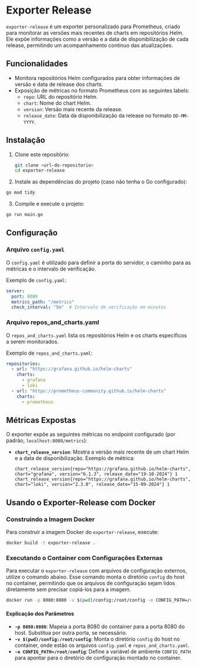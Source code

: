 # Exporter Release

`exporter-release` é um exporter personalizado para Prometheus, criado para monitorar as versões mais recentes de charts em repositórios Helm. Ele expõe informações como a versão e a data de disponibilização de cada release, permitindo um acompanhamento contínuo das atualizações.

## Funcionalidades

- Monitora repositórios Helm configurados para obter informações de versão e data de release dos charts.
- Exposição de métricas no formato Prometheus com as seguintes labels:
  - `repo`: URL do repositório Helm.
  - `chart`: Nome do chart Helm.
  - `version`: Versão mais recente da release.
  - `release_date`: Data da disponibilização da release no formato `DD-MM-YYYY`.

## Instalação

1. Clone este repositório:

   ```bash
   git clone <url-do-repositorio>
   cd exporter-release
   ```

2.	Instale as dependências do projeto (caso não tenha o Go configurado):
   ```bash
   go mod tidy
   ```

3.	Compile e execute o projeto:
   ```bash
   go run main.go
   ```


## Configuração

### Arquivo `config.yaml`

O `config.yaml` é utilizado para definir a porta do servidor, o caminho para as métricas e o intervalo de verificação.

Exemplo de `config.yaml`:

```yaml
server:
  port: 8080
  metrics_path: "/metrics"
  check_interval: "5m"  # Intervalo de verificação em minutos
```

### Arquivo repos_and_charts.yaml

O `repos_and_charts.yaml` lista os repositórios Helm e os charts específicos a serem monitorados.

Exemplo de `repos_and_charts.yaml`:

```yaml
repositories:
  - url: "https://grafana.github.io/helm-charts"
    charts:
      - grafana
      - loki
  - url: "https://prometheus-community.github.io/helm-charts"
    charts:
      - prometheus
```

## Métricas Expostas

O exporter expõe as seguintes métricas no endpoint configurado (por padrão, `localhost:8080/metrics`):

- **`chart_release_version`**: Mostra a versão mais recente de um chart Helm e a data de disponibilização. Exemplo de métrica:

  ```plaintext
  chart_release_version{repo="https://grafana.github.io/helm-charts", chart="grafana", version="6.1.3", release_date="19-10-2024"} 1
  chart_release_version{repo="https://grafana.github.io/helm-charts", chart="loki", version="2.3.0", release_date="15-09-2024"} 1
  ```

## Usando o Exporter-Release com Docker

### Construindo a Imagem Docker

Para construir a imagem Docker do `exporter-release`, execute:

```bash
docker build -t exporter-release .
```

### Executando o Container com Configurações Externas

Para executar o `exporter-release` com arquivos de configuração externos, utilize o comando abaixo. Esse comando monta o diretório `config` do host no container, permitindo que os arquivos de configuração sejam lidos diretamente sem precisar copiá-los para a imagem.

```bash
docker run -p 8080:8080 -v $(pwd)/config:/root/config -e CONFIG_PATH=/root/config exporter-release
```

#### Explicação dos Parâmetros

- **`-p 8080:8080`**: Mapeia a porta 8080 do container para a porta 8080 do host. Substitua por outra porta, se necessário.
- **`-v $(pwd)/config:/root/config`**: Monta o diretório `config` do host no container, onde estão os arquivos `config.yaml` e `repos_and_charts.yaml`.
- **`-e CONFIG_PATH=/root/config`**: Define a variável de ambiente `CONFIG_PATH` para apontar para o diretório de configuração montado no container.

